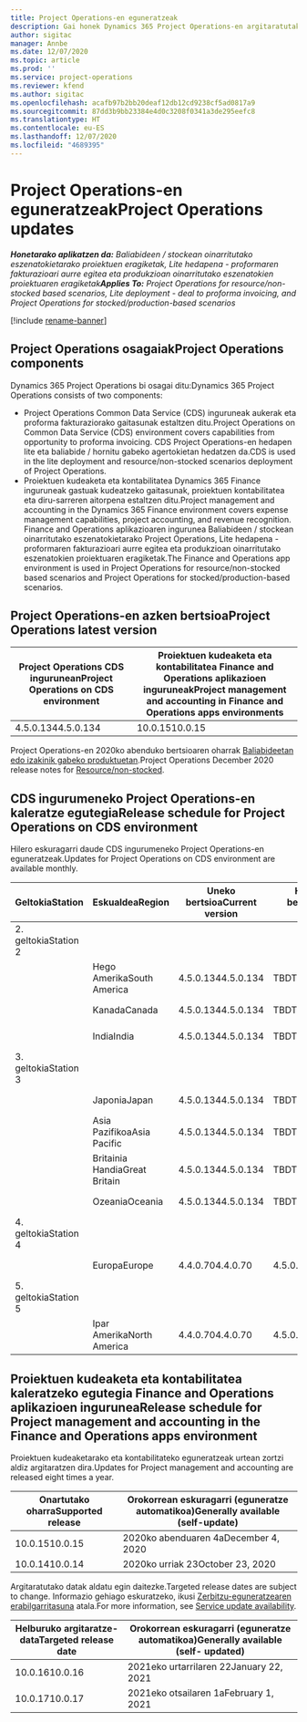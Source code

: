 ```yaml
---
title: Project Operations-en eguneratzeak
description: Gai honek Dynamics 365 Project Operations-en argitaratutako bertsioei buruzko informazioa eskaintzen du.
author: sigitac
manager: Annbe
ms.date: 12/07/2020
ms.topic: article
ms.prod: ''
ms.service: project-operations
ms.reviewer: kfend
ms.author: sigitac
ms.openlocfilehash: acafb97b2bb20deaf12db12cd9238cf5ad0817a9
ms.sourcegitcommit: 87dd3b9bb23384e4d0c3208f0341a3de295eefc8
ms.translationtype: HT
ms.contentlocale: eu-ES
ms.lasthandoff: 12/07/2020
ms.locfileid: "4689395"
---
```

# <a name="project-operations-updates"></a><span data-ttu-id="8a049-103">Project Operations-en eguneratzeak</span><span class="sxs-lookup"><span data-stu-id="8a049-103">Project Operations updates</span></span>

<span data-ttu-id="8a049-104">_**Honetarako aplikatzen da:** Baliabideen / stockean oinarritutako eszenatokietarako proiektuen eragiketak, Lite hedapena - proformaren fakturazioari aurre egitea eta produkzioan oinarritutako eszenatokien proiektuaren eragiketak_</span><span class="sxs-lookup"><span data-stu-id="8a049-104">_**Applies To:** Project Operations for resource/non-stocked based scenarios, Lite deployment - deal to proforma invoicing, and Project Operations for stocked/production-based scenarios_</span></span>

[!include [rename-banner](~/includes/cc-data-platform-banner.md)]

## <a name="project-operations-components"></a><span data-ttu-id="8a049-105">Project Operations osagaiak</span><span class="sxs-lookup"><span data-stu-id="8a049-105">Project Operations components</span></span>

<span data-ttu-id="8a049-106">Dynamics 365 Project Operations bi osagai ditu:</span><span class="sxs-lookup"><span data-stu-id="8a049-106">Dynamics 365 Project Operations consists of two components:</span></span>

- <span data-ttu-id="8a049-107">Project Operations Common Data Service (CDS) inguruneak aukerak eta proforma fakturaziorako gaitasunak estaltzen ditu.</span><span class="sxs-lookup"><span data-stu-id="8a049-107">Project Operations on Common Data Service (CDS) environment covers capabilities from opportunity to proforma invoicing.</span></span> <span data-ttu-id="8a049-108">CDS Project Operations-en hedapen lite eta baliabide / hornitu gabeko agertokietan hedatzen da.</span><span class="sxs-lookup"><span data-stu-id="8a049-108">CDS is used in the lite deployment and resource/non-stocked scenarios deployment of Project Operations.</span></span>
- <span data-ttu-id="8a049-109">Proiektuen kudeaketa eta kontabilitatea Dynamics 365 Finance inguruneak gastuak kudeatzeko gaitasunak, proiektuen kontabilitatea eta diru-sarreren aitorpena estaltzen ditu.</span><span class="sxs-lookup"><span data-stu-id="8a049-109">Project management and accounting in the Dynamics 365 Finance environment covers expense management capabilities, project accounting, and revenue recognition.</span></span> <span data-ttu-id="8a049-110">Finance and Operations aplikazioaren ingurunea Baliabideen / stockean oinarritutako eszenatokietarako Project Operations, Lite hedapena - proformaren fakturazioari aurre egitea eta produkzioan oinarritutako eszenatokien proiektuaren eragiketak.</span><span class="sxs-lookup"><span data-stu-id="8a049-110">The Finance and Operations app environment is used in Project Operations for resource/non-stocked based scenarios and Project Operations for stocked/production-based scenarios.</span></span>

## <a name="project-operations-latest-version"></a><span data-ttu-id="8a049-111">Project Operations-en azken bertsioa</span><span class="sxs-lookup"><span data-stu-id="8a049-111">Project Operations latest version</span></span>

| <span data-ttu-id="8a049-112">Project Operations CDS ingurunean</span><span class="sxs-lookup"><span data-stu-id="8a049-112">Project Operations on CDS environment</span></span> | <span data-ttu-id="8a049-113">Proiektuen kudeaketa eta kontabilitatea Finance and Operations aplikazioen inguruneak</span><span class="sxs-lookup"><span data-stu-id="8a049-113">Project management and accounting in Finance and Operations apps environments</span></span> |
| --- | --- |
| <span data-ttu-id="8a049-114">4.5.0.134</span><span class="sxs-lookup"><span data-stu-id="8a049-114">4.5.0.134</span></span> | <span data-ttu-id="8a049-115">10.0.15</span><span class="sxs-lookup"><span data-stu-id="8a049-115">10.0.15</span></span> |

<span data-ttu-id="8a049-116">Project Operations-en 2020ko abenduko bertsioaren oharrak [Baliabideetan edo izakinik gabeko produktuetan](whats-new-dec-2020-resource-based.md).</span><span class="sxs-lookup"><span data-stu-id="8a049-116">Project Operations December 2020 release notes for [Resource/non-stocked](whats-new-dec-2020-resource-based.md).</span></span>

## <a name="release-schedule-for-project-operations-on-cds-environment"></a><span data-ttu-id="8a049-117">CDS ingurumeneko Project Operations-en kaleratze egutegia</span><span class="sxs-lookup"><span data-stu-id="8a049-117">Release schedule for Project Operations on CDS environment</span></span>

<span data-ttu-id="8a049-118">Hilero eskuragarri daude CDS ingurumeneko Project Operations-en eguneratzeak.</span><span class="sxs-lookup"><span data-stu-id="8a049-118">Updates for Project Operations on CDS environment are available monthly.</span></span> 

| <span data-ttu-id="8a049-119">Geltokia</span><span class="sxs-lookup"><span data-stu-id="8a049-119">Station</span></span>   | <span data-ttu-id="8a049-120">Eskualdea</span><span class="sxs-lookup"><span data-stu-id="8a049-120">Region</span></span>        | <span data-ttu-id="8a049-121">Uneko bertsioa</span><span class="sxs-lookup"><span data-stu-id="8a049-121">Current version</span></span> | <span data-ttu-id="8a049-122">Hurrengo bertsioa</span><span class="sxs-lookup"><span data-stu-id="8a049-122">Next version</span></span> | <span data-ttu-id="8a049-123">Oro har erabilgarri</span><span class="sxs-lookup"><span data-stu-id="8a049-123">Generally available</span></span> |
|-----------|---------------|-----------------|--------------|---------------------|
| <span data-ttu-id="8a049-124">2. geltokia</span><span class="sxs-lookup"><span data-stu-id="8a049-124">Station 2</span></span> |   &nbsp;      |    &nbsp;       | &nbsp;       |      &nbsp;         |
|   &nbsp;  | <span data-ttu-id="8a049-125">Hego Amerika</span><span class="sxs-lookup"><span data-stu-id="8a049-125">South America</span></span> |  <span data-ttu-id="8a049-126">4.5.0.134</span><span class="sxs-lookup"><span data-stu-id="8a049-126">4.5.0.134</span></span>       | <span data-ttu-id="8a049-127">TBD</span><span class="sxs-lookup"><span data-stu-id="8a049-127">TBD</span></span>     | <span data-ttu-id="8a049-128">21-urt-08</span><span class="sxs-lookup"><span data-stu-id="8a049-128">08-Jan-21</span></span>           |
|    &nbsp; | <span data-ttu-id="8a049-129">Kanada</span><span class="sxs-lookup"><span data-stu-id="8a049-129">Canada</span></span>        |  <span data-ttu-id="8a049-130">4.5.0.134</span><span class="sxs-lookup"><span data-stu-id="8a049-130">4.5.0.134</span></span>       | <span data-ttu-id="8a049-131">TBD</span><span class="sxs-lookup"><span data-stu-id="8a049-131">TBD</span></span>     | <span data-ttu-id="8a049-132">21-urt-08</span><span class="sxs-lookup"><span data-stu-id="8a049-132">08-Jan-21</span></span>          |
|   &nbsp;  | <span data-ttu-id="8a049-133">India</span><span class="sxs-lookup"><span data-stu-id="8a049-133">India</span></span>         |  <span data-ttu-id="8a049-134">4.5.0.134</span><span class="sxs-lookup"><span data-stu-id="8a049-134">4.5.0.134</span></span>       | <span data-ttu-id="8a049-135">TBD</span><span class="sxs-lookup"><span data-stu-id="8a049-135">TBD</span></span>     | <span data-ttu-id="8a049-136">21-urt-08</span><span class="sxs-lookup"><span data-stu-id="8a049-136">08-Jan-21</span></span>           |
| <span data-ttu-id="8a049-137">3. geltokia</span><span class="sxs-lookup"><span data-stu-id="8a049-137">Station 3</span></span>  |      &nbsp;   |     &nbsp;      |     &nbsp;   |      &nbsp;         |
|   &nbsp;  | <span data-ttu-id="8a049-138">Japonia</span><span class="sxs-lookup"><span data-stu-id="8a049-138">Japan</span></span>         |  <span data-ttu-id="8a049-139">4.5.0.134</span><span class="sxs-lookup"><span data-stu-id="8a049-139">4.5.0.134</span></span>       | <span data-ttu-id="8a049-140">TBD</span><span class="sxs-lookup"><span data-stu-id="8a049-140">TBD</span></span>     | <span data-ttu-id="8a049-141">21-urt-15</span><span class="sxs-lookup"><span data-stu-id="8a049-141">15-Jan-21</span></span>           |
|   &nbsp;  | <span data-ttu-id="8a049-142">Asia Pazifikoa</span><span class="sxs-lookup"><span data-stu-id="8a049-142">Asia Pacific</span></span>  |  <span data-ttu-id="8a049-143">4.5.0.134</span><span class="sxs-lookup"><span data-stu-id="8a049-143">4.5.0.134</span></span>       | <span data-ttu-id="8a049-144">TBD</span><span class="sxs-lookup"><span data-stu-id="8a049-144">TBD</span></span>     | <span data-ttu-id="8a049-145">21-urt-15</span><span class="sxs-lookup"><span data-stu-id="8a049-145">15-Jan-21</span></span>           |
|   &nbsp;  | <span data-ttu-id="8a049-146">Britainia Handia</span><span class="sxs-lookup"><span data-stu-id="8a049-146">Great Britain</span></span> |  <span data-ttu-id="8a049-147">4.5.0.134</span><span class="sxs-lookup"><span data-stu-id="8a049-147">4.5.0.134</span></span>       | <span data-ttu-id="8a049-148">TBD</span><span class="sxs-lookup"><span data-stu-id="8a049-148">TBD</span></span>     | <span data-ttu-id="8a049-149">21-urt-15</span><span class="sxs-lookup"><span data-stu-id="8a049-149">15-Jan-21</span></span>           |
|   &nbsp;  | <span data-ttu-id="8a049-150">Ozeania</span><span class="sxs-lookup"><span data-stu-id="8a049-150">Oceania</span></span>       |  <span data-ttu-id="8a049-151">4.5.0.134</span><span class="sxs-lookup"><span data-stu-id="8a049-151">4.5.0.134</span></span>       | <span data-ttu-id="8a049-152">TBD</span><span class="sxs-lookup"><span data-stu-id="8a049-152">TBD</span></span>     | <span data-ttu-id="8a049-153">21-urt-15</span><span class="sxs-lookup"><span data-stu-id="8a049-153">15-Jan-21</span></span>           |
| <span data-ttu-id="8a049-154">4. geltokia</span><span class="sxs-lookup"><span data-stu-id="8a049-154">Station 4</span></span> |     &nbsp;    |     &nbsp;      |     &nbsp;   |      &nbsp;         |
|   &nbsp;  | <span data-ttu-id="8a049-155">Europa</span><span class="sxs-lookup"><span data-stu-id="8a049-155">Europe</span></span>        |  <span data-ttu-id="8a049-156">4.4.0.70</span><span class="sxs-lookup"><span data-stu-id="8a049-156">4.4.0.70</span></span>       | <span data-ttu-id="8a049-157">4.5.0.134</span><span class="sxs-lookup"><span data-stu-id="8a049-157">4.5.0.134</span></span>     | <span data-ttu-id="8a049-158">20-abe-11</span><span class="sxs-lookup"><span data-stu-id="8a049-158">11-Dec-20</span></span>           |
| <span data-ttu-id="8a049-159">5. geltokia</span><span class="sxs-lookup"><span data-stu-id="8a049-159">Station 5</span></span> |     &nbsp;    |     &nbsp;      |     &nbsp;   |      &nbsp;         |
|   &nbsp;  | <span data-ttu-id="8a049-160">Ipar Amerika</span><span class="sxs-lookup"><span data-stu-id="8a049-160">North America</span></span> |  <span data-ttu-id="8a049-161">4.4.0.70</span><span class="sxs-lookup"><span data-stu-id="8a049-161">4.4.0.70</span></span>       | <span data-ttu-id="8a049-162">4.5.0.134</span><span class="sxs-lookup"><span data-stu-id="8a049-162">4.5.0.134</span></span>     | <span data-ttu-id="8a049-163">20-abe-18</span><span class="sxs-lookup"><span data-stu-id="8a049-163">18-Dec-20</span></span>           |

## <a name="release-schedule-for-project-management-and-accounting-in-the-finance-and-operations-apps-environment"></a><span data-ttu-id="8a049-164">Proiektuen kudeaketa eta kontabilitatea kaleratzeko egutegia Finance and Operations aplikazioen ingurunea</span><span class="sxs-lookup"><span data-stu-id="8a049-164">Release schedule for Project management and accounting in the Finance and Operations apps environment</span></span>

<span data-ttu-id="8a049-165">Proiektuen kudeaketarako eta kontabilitateko eguneratzeak urtean zortzi aldiz argitaratzen dira.</span><span class="sxs-lookup"><span data-stu-id="8a049-165">Updates for Project management and accounting are released eight times a year.</span></span>

| <span data-ttu-id="8a049-166">Onartutako oharra</span><span class="sxs-lookup"><span data-stu-id="8a049-166">Supported release</span></span> | <span data-ttu-id="8a049-167">Orokorrean eskuragarri (eguneratze automatikoa)</span><span class="sxs-lookup"><span data-stu-id="8a049-167">Generally available (self-update)</span></span> |
| --- | --- |
| <span data-ttu-id="8a049-168">10.0.15</span><span class="sxs-lookup"><span data-stu-id="8a049-168">10.0.15</span></span> | <span data-ttu-id="8a049-169">2020ko abenduaren 4a</span><span class="sxs-lookup"><span data-stu-id="8a049-169">December 4, 2020</span></span> |
| <span data-ttu-id="8a049-170">10.0.14</span><span class="sxs-lookup"><span data-stu-id="8a049-170">10.0.14</span></span> | <span data-ttu-id="8a049-171">2020ko urriak 23</span><span class="sxs-lookup"><span data-stu-id="8a049-171">October 23, 2020</span></span> |

<span data-ttu-id="8a049-172">Argitaratutako datak aldatu egin daitezke.</span><span class="sxs-lookup"><span data-stu-id="8a049-172">Targeted release dates are subject to change.</span></span> <span data-ttu-id="8a049-173">Informazio gehiago eskuratzeko, ikusi [Zerbitzu-eguneratzearen erabilgarritasuna](https://docs.microsoft.com/dynamics365/fin-ops-core/fin-ops/get-started/public-preview-releases?toc=/dynamics365/finance/toc.json) atala.</span><span class="sxs-lookup"><span data-stu-id="8a049-173">For more information, see [Service update availability](https://docs.microsoft.com/dynamics365/fin-ops-core/fin-ops/get-started/public-preview-releases?toc=/dynamics365/finance/toc.json).</span></span>

| <span data-ttu-id="8a049-174">Helburuko argitaratze-data</span><span class="sxs-lookup"><span data-stu-id="8a049-174">Targeted release date</span></span> | <span data-ttu-id="8a049-175">Orokorrean eskuragarri (eguneratze automatikoa)</span><span class="sxs-lookup"><span data-stu-id="8a049-175">Generally available (self- updated)</span></span> |
| --- | --- |
| <span data-ttu-id="8a049-176">10.0.16</span><span class="sxs-lookup"><span data-stu-id="8a049-176">10.0.16</span></span> | <span data-ttu-id="8a049-177">2021eko urtarrilaren 22</span><span class="sxs-lookup"><span data-stu-id="8a049-177">January 22, 2021</span></span> |
| <span data-ttu-id="8a049-178">10.0.17</span><span class="sxs-lookup"><span data-stu-id="8a049-178">10.0.17</span></span> | <span data-ttu-id="8a049-179">2021eko otsailaren 1a</span><span class="sxs-lookup"><span data-stu-id="8a049-179">February 1, 2021</span></span> |

